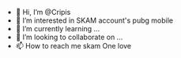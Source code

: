 - 👋 Hi, I’m @Cripis
- 👀 I’m interested in SKAM account's pubg mobile 
- 🌱 I’m currently learning ...
- 💞️ I’m looking to collaborate on ...
- 📫 How to reach me skam One love

<!---
Cripis/Cripis is a ✨ special ✨ repository because its `README.md` (this file) appears on your GitHub profile.
You can click the Preview link to take a look at your changes.
--->
